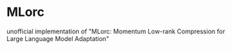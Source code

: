 # MLorc
unofficial implementation of "MLorc: Momentum Low-rank Compression for Large Language Model Adaptation"
